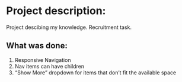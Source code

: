 # Project description:

Project descibing my knowledge. Recruitment task. 

## What was done:

1. Responsive Navigation
2. Nav items can have children
3. “Show More” dropdown for items that don’t fit the available space
